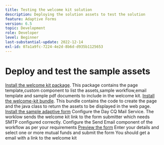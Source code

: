 ```yaml
---
title: Testing the welcome kit solution
description: Deploying the solution assets to test the solution
feature: Adaptive Forms
version: 6.5
topic: Development
role: Developer
level: Beginner
last-substantial-update: 2022-12-14
exl-id: 07a1a9fc-7224-4e2d-8b6d-d935b1125653
---
```

# Deploy and test the sample assets

[Install the welcome kit package](assets/welcomekit.zip). This package contains the page template,custom component to list the assets,sample workflow,email template and sample pdf documents to include in the welcome kit.
[Install the welcome-kit bundle](assets/welcomekit.core-1.0.0-SNAPSHOT.jar). This bundle contains the code to create the page and the java class to return the assets to be displayed in the web page.
[Install the sample adaptive form](assets/account-openeing-form.zip)
Configure the Day CQ Mail Service. The worklow sends the welcome kit link to the form submitter which needs SMTP configured correctly.
Configure the Send Email component of the workflow as per your requirements
[Preview the form](http://localhost:4502/content/dam/formsanddocuments/co-operators/accountopeningform/jcr:content?wcmmode=disabled)
Enter your details and select one or more mutual funds and submit the form
You should get a email with a link to the welcome kit
